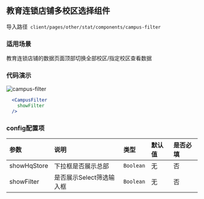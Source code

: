 ## 教育连锁店铺多校区选择组件

导入路径` client/pages/other/stat/components/campus-filter`

### 适用场景

教育连锁店铺的数据页面顶部切换全部校区/指定校区查看数据


### 代码演示

![campus-filter](https://img.yzcdn.cn/upload_files/2020/03/26/Fsr31-FkUdbZQQXIG7DBPNtbJ9Jm.png)

```jsx
  <CampusFilter
    showFilter
  />
```

### config配置项

| 参数      | 说明                       | 类型             | 默认值   | 是否必填 |
| :-------- | :------------------------ | :-------------- | :------ | :------- |
| showHqStore     | 下拉框是否展示总部     | `Boolean`       | 无      | 否       |
| showFilter  | 是否展示Select筛选输入框   | `Boolean`       | 无      | 否       |

